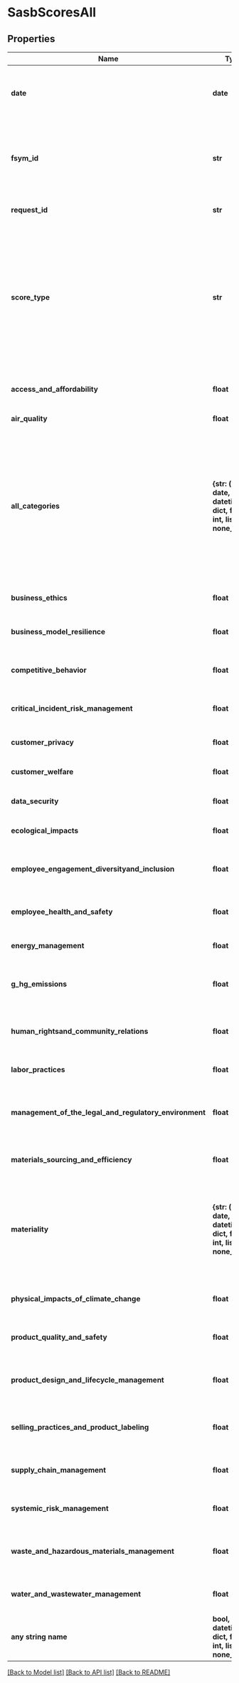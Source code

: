# SasbScoresAll


## Properties
Name | Type | Description | Notes
------------ | ------------- | ------------- | -------------
**date** | **date** | Date for the period requested expressed in YYYY-MM-DD format. | [optional] 
**fsym_id** | **str** | FactSet Entity Identifier. Six alpha-numeric characters, excluding vowels, with a -E suffix (XXXXXX-E). | [optional] 
**request_id** | **str** | Identifier that was used for the request. | [optional] 
**score_type** | **str** | The name of the specific SASB Score type being shown in the response. This will be represented by the scoreTypes input: PULSE, INSIGHT, MOMENTUM, ART_VOL_TTM, CAT_VOL_TTM, or DYNAMIC_MAT. | [optional] 
**access_and_affordability** | **float** | The Access and Affordability SASB Category. | [optional] 
**air_quality** | **float** | The Air Quality SASB Category. | [optional] 
**all_categories** | **{str: (bool, date, datetime, dict, float, int, list, str, none_type)}** | The All Categories Category. This represents the overall SASB Score for the given &#39;scoreType&#39;. When scoreType &#x3D; ESG_RANK, the data type will be string, otherwise data type will be a number with double format. | [optional] 
**business_ethics** | **float** | The Business Ethics Category. | [optional] 
**business_model_resilience** | **float** | The Business Model Resilience Category. | [optional] 
**competitive_behavior** | **float** | The Competitive Behavior Category. | [optional] 
**critical_incident_risk_management** | **float** | The Critical Incident Risk Management Category. | [optional] 
**customer_privacy** | **float** | The Customer Privacy Category. | [optional] 
**customer_welfare** | **float** | The Customer Welfare Category. | [optional] 
**data_security** | **float** | The Data Security Category. | [optional] 
**ecological_impacts** | **float** | The Ecological Impacts Category. | [optional] 
**employee_engagement_diversityand_inclusion** | **float** | The Employee Engagement Diversity and Inclusion Category. | [optional] 
**employee_health_and_safety** | **float** | The Employee Health And Safety Category. | [optional] 
**energy_management** | **float** | The Energy Management Category. | [optional] 
**g_hg_emissions** | **float** | The Greenhouse Gases Emissions Category. | [optional] 
**human_rightsand_community_relations** | **float** | The Human Rights and Community Relations Category. | [optional] 
**labor_practices** | **float** | The Labor Practices Category. | [optional] 
**management_of_the_legal_and_regulatory_environment** | **float** | The Management of the Legal and Regulatory Environment Category. | [optional] 
**materials_sourcing_and_efficiency** | **float** | The Materials Sourcing and Efficiency Category. | [optional] 
**materiality** | **{str: (bool, date, datetime, dict, float, int, list, str, none_type)}** | The Materiality Category. When scoreType &#x3D; ESG_RANK, the data type will be string, otherwise data type will be a number with double format. | [optional] 
**physical_impacts_of_climate_change** | **float** | The Physical Impacts of Climate Change Category. | [optional] 
**product_quality_and_safety** | **float** | The Product Quality and Safety Category. | [optional] 
**product_design_and_lifecycle_management** | **float** | The Product Design And Lifecycle Management Category. | [optional] 
**selling_practices_and_product_labeling** | **float** | The Selling Practices And Product Labeling Category. | [optional] 
**supply_chain_management** | **float** | The Supply Chain Management Category. | [optional] 
**systemic_risk_management** | **float** | The Systemic Risk Management Category. | [optional] 
**waste_and_hazardous_materials_management** | **float** | The Waste and Hazardous Materials Management Category. | [optional] 
**water_and_wastewater_management** | **float** | The Water and Wastewater Management Category. | [optional] 
**any string name** | **bool, date, datetime, dict, float, int, list, str, none_type** | any string name can be used but the value must be the correct type | [optional]

[[Back to Model list]](../README.md#documentation-for-models) [[Back to API list]](../README.md#documentation-for-api-endpoints) [[Back to README]](../README.md)


